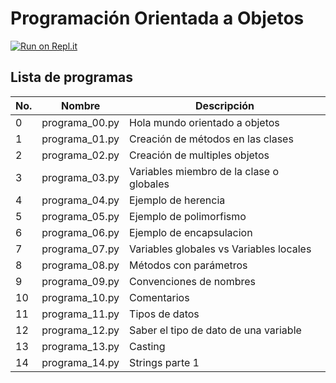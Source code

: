 # Programación Orientada a Objetos

[![Run on Repl.it](https://repl.it/badge/github/salvadorhm/poo)](https://repl.it/github/salvadorhm/poo)

## Lista de programas

|No.  | Nombre  | Descripción |
|---|---|---|
| 0 | programa_00.py | Hola mundo orientado a objetos |
| 1 | programa_01.py | Creación de métodos en las clases |
| 2 | programa_02.py | Creación de multiples objetos |
| 3 | programa_03.py | Variables miembro de la clase o globales |
| 4 | programa_04.py | Ejemplo de herencia |
| 5 | programa_05.py | Ejemplo de polimorfismo |
| 6 | programa_06.py | Ejemplo de encapsulacion |
| 7 | programa_07.py | Variables globales vs Variables locales |
| 8 | programa_08.py | Métodos con parámetros |
| 9 | programa_09.py | Convenciones de nombres |
| 10 | programa_10.py | Comentarios |
| 11 | programa_11.py | Tipos de datos |
| 12 | programa_12.py | Saber el tipo de dato de una variable |
| 13 | programa_13.py | Casting |
| 14 | programa_14.py | Strings parte 1 |

